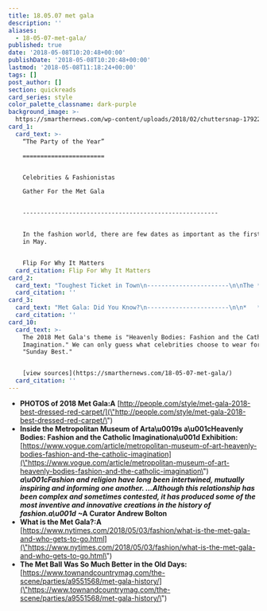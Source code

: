 ```yaml
---
title: 18.05.07 met gala
description: ''
aliases:
  - 18-05-07-met-gala/
published: true
date: '2018-05-08T10:20:48+00:00'
publishDate: '2018-05-08T10:20:48+00:00'
lastmod: '2018-05-08T11:18:24+00:00'
tags: []
post_author: []
section: quickreads
card_series: style
color_palette_classname: dark-purple
background_image: >-
  https://smarthernews.com/wp-content/uploads/2018/02/chuttersnap-179223-unsplash-360x360.jpg
card_1:
  card_text: >-
    “The Party of the Year”

    =======================


    Celebrities & Fashionistas  

    Gather For the Met Gala  


    -------------------------------------------------------


    In the fashion world, there are few dates as important as the first Monday
    in May.


    Flip For Why It Matters
  card_citation: Flip For Why It Matters
card_2:
  card_text: "Toughest Ticket in Town\n-----------------------\n\nThe **invitation-only tickets** are $30K a piece & tables are about $275K, according to NYT.\n\nAll of the money from ticket sales goes to the **Costume Institute,** which it needs because it is the only one of the Meta\x19s departments that funds itself.\n\nLast year, $12 million was raised."
  card_citation: ''
card_3:
  card_text: "Met Gala: Did You Know?\n-----------------------\n\n*   **Pres. Trump proposed to his wife, Melania,** during 2004 gala.\n*   Attendees are **banned from posting on social media** after the red carpet.\n*   **Anna Wintour has final say** over every invitation & attendee; each guest must be approved.\n*   Under Wintoura\x19s reign, the Met Gala has **raised $145M** for the Costume Institute."
  card_citation: ''
card_10:
  card_text: >-
    The 2018 Met Gala's theme is "Heavenly Bodies: Fashion and the Catholic
    Imagination." We can only guess what celebrities choose to wear for their
    "Sunday Best."


    [view sources](https://smarthernews.com/18-05-07-met-gala/)
  card_citation: ''
---
```

*   ****PHOTOS of 2018 Met Gala:A**** [http://people.com/style/met-gala-2018-best-dressed-red-carpet/](\"http://people.com/style/met-gala-2018-best-dressed-red-carpet/\")
*   **Inside the Metropolitan Museum of Arta\\u0019s a\\u001cHeavenly Bodies: Fashion and the Catholic Imaginationa\\u001d Exhibition:** [https://www.vogue.com/article/metropolitan-museum-of-art-heavenly-bodies-fashion-and-the-catholic-imagination](\"https://www.vogue.com/article/metropolitan-museum-of-art-heavenly-bodies-fashion-and-the-catholic-imagination\")  
    _**a\\u001cFashion and religion have long been intertwined, mutually inspiring and informing one another. …Although this relationship has been complex and sometimes contested, it has produced some of the most inventive and innovative creations in the history of fashion.a\\u001d**_ **~A Curator Andrew Bolton**
*   **What is the Met Gala?:A** [https://www.nytimes.com/2018/05/03/fashion/what-is-the-met-gala-and-who-gets-to-go.html](\"https://www.nytimes.com/2018/05/03/fashion/what-is-the-met-gala-and-who-gets-to-go.html\")
*   **The Met Ball Was So Much Better in the Old Days:** [https://www.townandcountrymag.com/the-scene/parties/a9551568/met-gala-history/](\"https://www.townandcountrymag.com/the-scene/parties/a9551568/met-gala-history/\")